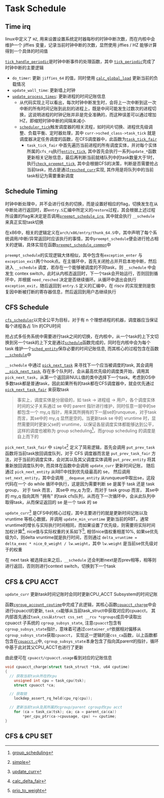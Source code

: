 # Task Schedule

## Time irq

linux中定义了 `HZ`, 用来设置设置系统定时器每秒的时钟中断次数，而在内核中会维护一个 jiffies 变量，记录当前时钟中断的次数，显然使用 jiffies / HZ 能够计算得到一个具体的时间值

[`tick_handle_periodic`](https://elixir.bootlin.com/linux/v6.4.13/source/kernel/time/tick-common.c#L107)是时钟中断事件的处理函数，其中 [`tick_periodic`](https://elixir.bootlin.com/linux/v6.4.13/source/kernel/time/tick-common.c#L85)完成了时钟中断的主要逻辑
- `do_timer`: 更新 `jiffies_64` 的值，同时使用 [`calc_global_load`](https://elixir.bootlin.com/linux/v6.4.13/source/kernel/sched/loadavg.c#L349) 更新当前的负载情况
- `update_wall_time`: 更新墙上时钟
- [`update_process_times`](https://elixir.bootlin.com/linux/v6.4.13/source/kernel/time/timer.c#L2064): 更新进程的时间记账信息
  - 从代码实现上可以看出，每次时钟中断发生时，会将上一次中断到这一次中断的所有时间记账到此刻的进程上，既是中间可能发生过数次的进程切换，这说明进程的时钟记账并非是完全准确的，而这种误差可以通过增加HZ，即缩短时钟中断的间隔来减小
  - [`scheduler_tick`](https://elixir.bootlin.com/linux/v6.4.13/source/kernel/sched/core.c#L5640)触发调度器的相关流程，如时间片切换、进程优先级调整、负载平衡、定时器处理，其中 `curr->sched_class->task_tick` 就是调度器决定任务调度的函数，在CFS调度器中，此函数为[`task_tick_fair`](https://elixir.bootlin.com/linux/v6.4.13/source/kernel/sched/fair.c#L12141)
    - `task_tick_fair` 中首先遍历当前进程的所有调度实体，并对每个实体所属的`cfs_rq`执行[`entity_tick`](https://elixir.bootlin.com/linux/v6.4.13/source/kernel/sched/fair.c#L5159), 其中首先会执行一系列`update_*`函数更新相关记账信息，最后再判断当前就绪队列中的task数量大于1时，执行[`check_preempt_tick`](https://elixir.bootlin.com/linux/v6.4.13/source/kernel/sched/fair.c#L4993), 其中会根据CFS的决策，判断是否需要抢占当前task，抢占是通过[`resched_curr`](https://elixir.bootlin.com/linux/v6.4.13/source/kernel/sched/core.c#L1041)实现, 其作用是将队列中的当前task标记为需要重新调度

## Schedule Timing

时钟中断处理中，并不会进行任务的切换，而是设置好相应的flag，切换发生在从中断处进行返回时，即`entry.S`汇编中所定义的`restore`过程，其会根据上述过程所设置的flag来决定是否调用[`preempt_schedule_irq`](https://elixir.bootlin.com/linux/v6.4.13/source/kernel/sched/core.c#L6969), 其中就会执行 `__schedule` 来真正实现task切换

在x86中，相关的逻辑定义在`arch/x86/entry/thunk_64.S`中，其中声明了每个系统调用/中断/异常返回时应该执行的事情，其中`preempt_schedule`便会进行抢占相关的逻辑，具体实现在函数[`preempt_schedule_common`](https://elixir.bootlin.com/linux/v6.4.13/source/kernel/sched/core.c#L6820)中

`preempt_schedule`的实现逻辑大体相似，其中包含有`exception_enter` 与`exception_exit`两个hook点。在主循环中，首先关闭抢占并开启本地中断，然后进入 `__schedule` 调度，若存在一个能够被调度的不同task，则 `__schedule` 中会发生 contex switch，此时从内核态返回时，下一个task会开始运行，否则回到循环中，并根据 `need_resched` 决定是否继续循环。从循环中退出会执行`exception_exit`，随后返回到 `entry.S` 定义的汇编中，在 riscv 的实现里则是恢复因中断被打断的寄存器信息，然后返回到用户态继续执行


## CFS Schedule

[`cfs_scheduler`](http://arthurchiao.art/blog/linux-cfs-design-and-implementation-zh/)以完全公平为目标，对于有 n 个理想进程的机器，调度器应当保证每个进程各占 1/n 的CPU时间

抢占式多任务系统中需要进行task之间的切换，在内核中，从一个task的上下文切换到另一个task的上下文是通过[`schedule`](https://elixir.bootlin.com/linux/v6.4.13/source/kernel/sched/core.c#L6738)函数完成的，同时在内核中会为每个 task 维护一个[`sched_entity`](https://elixir.bootlin.com/linux/v6.4.13/source/include/linux/sched.h#L549)保存必要的时间记账信息, 而其核心的过程包含在函数[`__schedule`](https://elixir.bootlin.com/linux/v6.4.13/source/kernel/sched/core.c#L6550)中

`__schedule` 中通过 [`pick_next_task`](https://elixir.bootlin.com/linux/v6.4.13/source/kernel/sched/core.c#L6035) 来寻找下一个应当被调度的task, 其会调用[`__pick_next_task`](https://elixir.bootlin.com/linux/v6.4.13/source/kernel/sched/core.c#L5958), 存在多个队列时，会从最高优先级的调度类开始，调用其 `pick_next_task`，从第一个返回非NULL值的类中选择下一个task。考虑到OS中多数task都是普通task，因此如果所有的task都在CFS调度器中，就会优先通过[`pick_next_task_fair`](https://elixir.bootlin.com/linux/v6.4.13/source/kernel/sched/fair.c#L8004) 来获取task

> 事实上，调度实体是分层级的，如 task -> 进程组 -> 用户，各个调度实体时间的父子关系通过 se 中的 parent 指针进行维护，同时任意一层中的se都包含一个 my_q 指针，用来其所拥有的下一层se的runqueue，对于task而言，其se中的 my_q 显然是空的。当更新task se 中的 vruntime 时，显然需要同时更新父se的 vruntime，以保证各层调度实体都能够达到公平，这样的调度也被称为 group scheduling[^9]，而group scheduling 的调度是自上而下的

`pick_next_task_fair` 中 `simple`[^5] 定义了简易逻辑，首先会调用 `put_prev_task` 函数将当前task放回调度队列，对于 CFS 调度器而言是 `put_prev_task_fair` 方法，对于当前的调度实体，会对其以及其父调度实体调用 `put_prev_entity` 将其重新放回调度队列中, 而具体在函数中会调用 `update_curr` 更新时间记账， 随后通过 `pick_next_entity` 从RBT中找到优先级最高的 se， 然后调用 `set_next_entity`，其中会调用 `__dequeue_entity` 从runqueue中取出se，这段代码在一个 do while 循环中执行，这是因为需要判断 se 是属于 task 还是 task group， 对于 task 而言， 其se中 my_q 为空，而对于 task group 而言， 其se中的 my_q 指向其所 "拥有" 的task cfs队列，从而在下一次循环中，会从此队列中取得task，从而保证返回的 se 是一个 task 的 se

`update_curr`[^6] 是CFS中的核心过程，其中主要进行的就是更新时间记账以及 vruntime 等核心数据，并调用 `update_min_vruntime` 更新当前的RBT。通常vruntime的增长与实际执行时间相同，而如果设置了优先级，则需要将实际时间加权计算[^7], nice值与实际权重的关系如下[^8], 相邻nice值权重相差10%, 如果se优先级为0，则delta vruntime就是执行时间，否则通过 `delta_vruntime = delta_exec * nice_0_weight / lw.weight`，其中 `lw.weight` 是当前se优先级对于的权重

在 next task 被选择出来之后，`__schedule` 还会判断next是否prev相等，相等则进行返回，否则则进行context switch，切换到下一个task

[^5]: [simple](https://elixir.bootlin.com/linux/v6.4.13/source/kernel/sched/fair.c#L8093)
[^6]: [update_curr](https://elixir.bootlin.com/linux/v6.4.13/source/kernel/sched/fair.c#L897z)
[^7]: [calc_delta_fair](https://elixir.bootlin.com/linux/v6.4.13/source/kernel/sched/fair.c#L709)
[^8]: [prio_to_weight](https://elixir.bootlin.com/linux/v6.4.13/source/kernel/sched/core.c#L11459)
[^9]: [group_scheduling](https://lwn.net/Articles/240474/)
[^10]: [kernel_cfs_scheduler](https://docs.kernel.org/scheduler/sched-design-CFS.html)

## CFS & CPU ACCT

`update_curr` 更新task时间记账时会同时更新CPU_ACCT Subsystem的时间记账

函数[`cgroup_account_cputime`](https://elixir.bootlin.com/linux/v6.4.15/source/include/linux/cgroup.h#L715)中完成了此逻辑，其核心函数[`cpuacct_charge`](https://elixir.bootlin.com/linux/v6.4.15/source/kernel/sched/cpuacct.c#L334)中会进行cpuacct的更新, `task_ca`能够从当前task_struct中获取对应的cpuacct， 其内部首先通过`task_css`从`struct css_set __rcu *cgroups`成员中读取出 cpuacct 子系统的 `cgroup_subsys_state`, 注意`cpuacct`包含有`cgroup_subsys_state`指针，意味着可通过`container_of`依据相对偏移从`cgroup_subsys_state`获取`cpuacct`， 实现这一逻辑的是`css_ca`函数，以上函数都包含在[`cpuacct.c`](https://elixir.bootlin.com/linux/v6.4.15/source/kernel/sched/cpuacct.c#L24)中, `cgroup_subsys_state`本身包含了指向其parent的指针，循环中基于此对其父CPU_ACCT也进行了更新

由此便可在 `cpuacct/cpuacct.usage`看到对应的记账信息

```c
void cpuacct_charge(struct task_struct *tsk, u64 cputime)
{
  // 获取当前task所在的cpu
	unsigned int cpu = task_cpu(tsk);
	struct cpuacct *ca;

  // 获取锁
	lockdep_assert_rq_held(cpu_rq(cpu));

  // 更新当前task及其所属的cgroup/parent cgroup的cpu acct
	for (ca = task_ca(tsk); ca; ca = parent_ca(ca))
		*per_cpu_ptr(ca->cpuusage, cpu) += cputime;
}
```

## CFS & CPU SET
